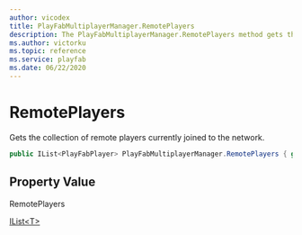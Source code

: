 ```yaml
---
author: vicodex
title: PlayFabMultiplayerManager.RemotePlayers
description: The PlayFabMultiplayerManager.RemotePlayers method gets the collection of remote players currently joined to the network.
ms.author: victorku
ms.topic: reference
ms.service: playfab
ms.date: 06/22/2020
---
```


# RemotePlayers

Gets the collection of remote players currently joined to the network.

```csharp
public IList<PlayFabPlayer> PlayFabMultiplayerManager.RemotePlayers { get; }
```

## Property Value

RemotePlayers

[IList\<T>](/dotnet/api/system.collections.generic.ilist-1?view=netcore-3.1&preserve-view=true)
